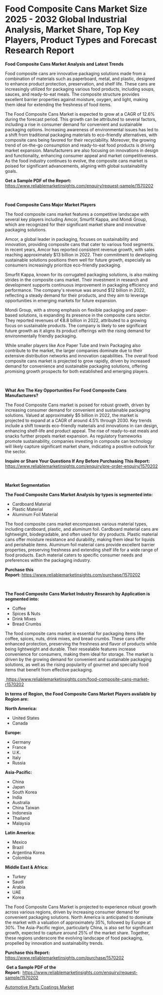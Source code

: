 <p><h1>Food Composite Cans Market Size 2025 - 2032 Global Industrial Analysis, Market Share, Top Key Players, Product Types and Forecast Research Report</h1></p><p><strong>Food Composite Cans Market Analysis and Latest Trends</strong></p>
<p><p>Food composite cans are innovative packaging solutions made from a combination of materials such as paperboard, metal, and plastic, designed to enhance product protection, preservation, and shelf life. These cans are increasingly utilized for packaging various food products, including soups, sauces, and ready-to-eat meals. The composite structure provides excellent barrier properties against moisture, oxygen, and light, making them ideal for extending the freshness of food items.</p><p>The Food Composite Cans Market is expected to grow at a CAGR of 12.6% during the forecast period. This growth can be attributed to several factors, including a rise in consumer demand for convenient and sustainable packaging options. Increasing awareness of environmental issues has led to a shift from traditional packaging materials to eco-friendly alternatives, with composite cans being favored for their recyclability. Moreover, the growing trend of on-the-go consumption and ready-to-eat food products is driving market expansion. Manufacturers are also focusing on innovations in design and functionality, enhancing consumer appeal and market competitiveness. As the food industry continues to evolve, the composite cans market is poised for significant advancements, aligning with global sustainability goals.</p></p>
<p><strong>Get a Sample PDF of the Report:&nbsp;</strong> <a href="https://www.reliablemarketinsights.com/enquiry/request-sample/1570202?utm_campaign=2252&utm_medium=2&utm_source=Github&utm_content=ia&utm_term=25032025&utm_id=food-composite-cans">https://www.reliablemarketinsights.com/enquiry/request-sample/1570202</a></p>
<p>&nbsp;</p>
<p><strong>Food Composite Cans Major Market Players</strong></p>
<p><p>The food composite cans market features a competitive landscape with several key players including Amcor, Smurfit Kappa, and Mondi Group, which are recognized for their significant market share and innovative packaging solutions.</p><p>Amcor, a global leader in packaging, focuses on sustainability and innovation, providing composite cans that cater to various food segments. In recent years, Amcor has reported consistent revenue growth, with sales reaching approximately $13 billion in 2022. Their commitment to developing sustainable solutions positions them well for future growth, especially as consumers increasingly prioritize eco-friendly packaging.</p><p>Smurfit Kappa, known for its corrugated packaging solutions, is also making strides in the composite cans market. Their investment in research and development supports continuous improvement in packaging efficiency and performance. The company's revenue was around $12 billion in 2022, reflecting a steady demand for their products, and they aim to leverage opportunities in emerging markets for future expansion.</p><p>Mondi Group, with a strong emphasis on flexible packaging and paper-based solutions, is expanding its presence in the composite cans sector. They reported revenues of €8.8 billion in 2022, attributed to a growing focus on sustainable products. The company is likely to see significant future growth as it aligns its product offerings with the rising demand for environmentally friendly packaging.</p><p>While smaller players like Ace Paper Tube and Irwin Packaging also contribute to the market, the larger companies dominate due to their extensive distribution networks and innovation capabilities. The overall food composite cans market is projected to grow rapidly, driven by increased demand for convenience and sustainable packaging solutions, offering promising growth prospects for both established and emerging players.</p></p>
<p>&nbsp;</p>
<p><strong>What Are The Key Opportunities For Food Composite Cans Manufacturers?</strong></p>
<p><p>The Food Composite Cans market is poised for robust growth, driven by increasing consumer demand for convenient and sustainable packaging solutions. Valued at approximately $5 billion in 2022, the market is projected to expand at a CAGR of around 4.5% through 2030. Key trends include a shift towards eco-friendly materials and innovations in can design, enhancing shelf-life and product appeal. The rise of ready-to-eat meals and snacks further propels market expansion. As regulatory frameworks promote sustainability, companies investing in composite can technology will likely capture significant market share, indicating a positive outlook for the sector.</p></p>
<p><strong>Inquire or Share Your Questions If Any Before Purchasing This Report:</strong> <a href="https://www.reliablemarketinsights.com/enquiry/pre-order-enquiry/1570202?utm_campaign=2252&utm_medium=2&utm_source=Github&utm_content=ia&utm_term=25032025&utm_id=food-composite-cans">https://www.reliablemarketinsights.com/enquiry/pre-order-enquiry/1570202</a></p>
<p>&nbsp;</p>
<p><strong>Market Segmentation</strong></p>
<p><strong>The Food Composite Cans Market Analysis by types is segmented into:</strong></p>
<p><ul><li>Cardboard Material</li><li>Plastic Material</li><li>Aluminum Foil Material</li></ul></p>
<p><p>The food composite cans market encompasses various material types, including cardboard, plastic, and aluminum foil. Cardboard material cans are lightweight, biodegradable, and often used for dry products. Plastic material cans offer moisture resistance and durability, making them ideal for liquids and perishable items. Aluminum foil material cans provide excellent barrier properties, preserving freshness and extending shelf life for a wide range of food products. Each material caters to specific consumer needs and preferences within the packaging industry.</p></p>
<p><strong>Purchase this Report:&nbsp;</strong><a href="https://www.reliablemarketinsights.com/purchase/1570202?utm_campaign=2252&utm_medium=2&utm_source=Github&utm_content=ia&utm_term=25032025&utm_id=food-composite-cans">https://www.reliablemarketinsights.com/purchase/1570202</a></p>
<p>&nbsp;</p>
<p><strong>The Food Composite Cans Market Industry Research by Application is segmented into:</strong></p>
<p><ul><li>Coffee</li><li>Spices & Nuts</li><li>Drink Mixes</li><li>Bread Crumbs</li></ul></p>
<p><p>The food composite cans market is essential for packaging items like coffee, spices, nuts, drink mixes, and bread crumbs. These cans offer enhanced protection, preserving the freshness and flavor of products while being lightweight and durable. Their resealable features increase convenience for consumers, making them ideal for storage. The market is driven by the growing demand for convenient and sustainable packaging solutions, as well as the rising popularity of gourmet and specialty food items that benefit from effective packaging.</p></p>
<p><a href="https://www.reliablemarketinsights.com/food-composite-cans-market-r1570202?utm_campaign=2252&utm_medium=2&utm_source=Github&utm_content=ia&utm_term=25032025&utm_id=food-composite-cans">&nbsp;https://www.reliablemarketinsights.com/food-composite-cans-market-r1570202</a></p>
<p><strong>In terms of Region, the Food Composite Cans Market Players available by Region are:</strong></p>
<p>
    <p> <strong> North America: </strong>
        <ul>
            <li>United States</li>
            <li>Canada</li>
        </ul>
        </p> 
    <p> <strong> Europe: </strong>
        <ul>
            <li>Germany</li>
            <li>France</li>
            <li>U.K.</li>
            <li>Italy</li>
            <li>Russia</li>
        </ul>
        </p> 
    <p> <strong> Asia-Pacific: </strong>
        <ul>
            <li>China</li>
            <li>Japan</li>
            <li>South Korea</li>
            <li>India</li>
            <li>Australia</li>
            <li>China Taiwan</li>
            <li>Indonesia</li>
            <li>Thailand</li>
            <li>Malaysia</li>
        </ul>
        </p> 
    <p> <strong> Latin America: </strong>
        <ul>
            <li>Mexico</li>
            <li>Brazil</li>
            <li>Argentina Korea</li>
            <li>Colombia</li>
        </ul>
        </p> 
    <p> <strong> Middle East & Africa: </strong>
        <ul>
            <li>Turkey</li>
            <li>Saudi</li>
            <li>Arabia</li>
            <li>UAE</li>
            <li>Korea</li>
        </ul>
    </p>
    </p>
<p><p>The Food Composite Cans Market is projected to experience robust growth across various regions, driven by increasing consumer demand for convenient packaging solutions. North America is anticipated to dominate the market with a valuation of approximately 35%, followed by Europe at 30%. The Asia-Pacific region, particularly China, is also set for significant growth, expected to capture around 25% of the market share. Together, these regions underscore the evolving landscape of food packaging, propelled by innovation and sustainability trends.</p></p>
<p><strong>Purchase this Report: </strong><a href="https://www.reliablemarketinsights.com/purchase/1570202?utm_campaign=2252&utm_medium=2&utm_source=Github&utm_content=ia&utm_term=25032025&utm_id=food-composite-cans">https://www.reliablemarketinsights.com/purchase/1570202</a></p>
<p>&nbsp;<strong>Get a Sample PDF of the Report:&nbsp;&nbsp;</strong><a href="https://www.reliablemarketinsights.com/enquiry/request-sample/1570202?utm_campaign=2252&utm_medium=2&utm_source=Github&utm_content=ia&utm_term=25032025&utm_id=food-composite-cans">https://www.reliablemarketinsights.com/enquiry/request-sample/1570202</a></p>
<p><strong></strong></p>
<p><p><a href="https://github.com/maclarensidney/Market-Research-Report-List-1/blob/main/automotive-parts-coatings-market.md?utm_campaign=2252&utm_medium=2&utm_source=Github&utm_content=ia&utm_term=25032025&utm_id=food-composite-cans">Automotive Parts Coatings Market</a></p></p>